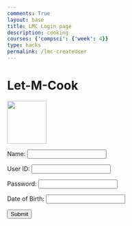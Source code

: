 ```yaml
---
comments: True
layout: base
title: LMC Login page
description: cooking
courses: {'compsci': {'week': 4}}
type: hacks
permalink: /lmc-createUser
---
```

<style>

</style>
<!-- 
A simple HTML login form with a Login action when button is pressed.  

The form triggers the login_user function defined in the JavaScript below when the Login button is pressed.
-->
<link rel="stylesheet" href="/lmc-frontend/LMC/JS/SCSS/lmcLogin.css">
<div id="titleContainer">
    <h1 id="title">Let-M-Cook</h1>
</div>

<div class="background">

</div>

<div class="container">
    <form id="username" action="javascript:login_user()">
        <p>
        <img src="/lmc-frontend/images/cookie.png" width="92px" height="100px">
        </p>
        <p>
        <label>
            Name:
            <input class="userInput" type="text" name="name" id="name" required>
        </label>
        </p>
        <p><label>
            User ID:
            <input class="userInput" type="text" name="uid" id="uid" required>
        </label></p>
        <p ><label>
            Password:
            <input class="userInput" type="password" name="password" id="password" required>
        </label></p>
        <p><label>
            Date of Birth:
            <input class="userInput" type="text" id="dob" required>
        </label></p>
        <p>
            <button onclick="login_user()">Submit</button>
        </p>
    </form>
</div>


<!-- 
Below JavaScript code is designed to handle user authentication in a web application. It's written to work with a backend server that uses JWT (JSON Web Tokens) for authentication.

The script defines a function when the page loads. This function is triggered when the Login button in the HTML form above is pressed. 
 -->
<script type="module">
    // uri variable and options object are obtained from config.js
    import { uri, options } from '{{site.baseurl}}/assets/js/api/config.js';
    const url = uri + '/api/users/authenticate';
    const body = {
            // name: document.getElementById("name").value,
            uid: "toby",
            password: "123toby"
            // dob: document.getElementById("dob").value
        };
    const authOptions = {
            ...options, // This will copy all properties from options
            method: 'POST', // Override the method property
            cache: 'no-cache', // Set the cache property
            body: JSON.stringify(body)
        };
    fetch(url, authOptions)
    function login_user(){
        // Set Authenticate endpoint
        const url = uri + '/api/users/';

        // Set the body of the request to include login data from the DOM
        const body = {
            name: document.getElementById("name").value,
            uid: document.getElementById("uid").value,
            password: document.getElementById("password").value,
            dob: document.getElementById("dob").value
        };

        // Change options according to Authentication requirements
        const authOptions = {
            ...options, // This will copy all properties from options
            method: 'POST', // Override the method property
            cache: 'no-cache', // Set the cache property
            body: JSON.stringify(body)
        };

        // Fetch JWT
        fetch(url, authOptions)
        .then(response => {
            // handle error response from Web API
            if (!response.ok) {
                const errorMsg = 'Login error: ' + response.status;
                console.log(errorMsg);
                return;
            }
            // Success!!!
            // Redirect to the database page
            window.location.href = "{{site.baseurl}}/data/database";
        })
        // catch fetch errors (ie ACCESS to server blocked)
        .catch(err => {
            console.error(err);
        });
    }

    // Attach login_user to the window object, allowing access to form action
    window.login_user = login_user;
</script>